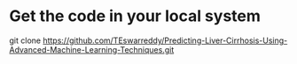 # Get the code in your local system
git clone https://github.com/TEswarreddy/Predicting-Liver-Cirrhosis-Using-Advanced-Machine-Learning-Techniques.git

